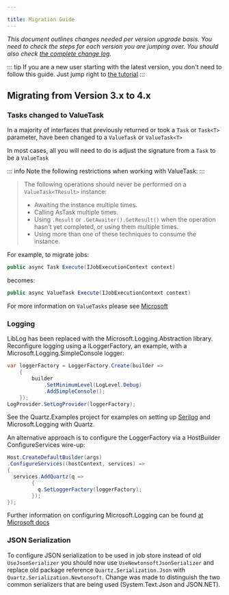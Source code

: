 ```yaml
---

title: Migration Guide
---
```


*This document outlines changes needed per version upgrade basis. You need to check the steps for each version you are jumping over. You should also check [the complete change log](https://raw.github.com/quartznet/quartznet/master/changelog.md).*

::: tip
If you are a new user starting with the latest version, you don't need to follow this guide. Just jump right to [the tutorial](tutorial/index.html)
:::

## Migrating from Version 3.x to 4.x

### Tasks changed to ValueTask

In a majority of interfaces that previously returned or took a `Task` or `Task<T>` parameter, have been changed to a `ValueTask` or `ValueTask<T>`

In most cases, all you will need to do is adjust the signature from a `Task` to be a `ValueTask`

::: info
Note the following restrictions when working with ValueTask:
:::

> The following operations should never be performed on a `ValueTask<TResult>` instance:
>
> * Awaiting the instance multiple times.
> * Calling AsTask multiple times.
> * Using `.Result` or `.GetAwaiter().GetResult()` when the operation hasn't yet completed, or using them multiple times.
> * Using more than one of these techniques to consume the instance.

For example, to migrate jobs:

```csharp
public async Task Execute(IJobExecutionContext context)
```

becomes:

```csharp
public async ValueTask Execute(IJobExecutionContext context)
```

For more information on `ValueTasks` please see [Microsoft](https://learn.microsoft.com/en-us/dotnet/api/system.threading.tasks.valuetask-1?view=net-7.0)

### Logging

LibLog has been replaced with the Microsoft.Logging.Abstraction library.
Reconfigure logging using a ILoggerFactory, an example, with a Microsoft.Logging.SimpleConsole logger:

```csharp
var loggerFactory = LoggerFactory.Create(builder =>
    {
        builder
            .SetMinimumLevel(LogLevel.Debug)
            .AddSimpleConsole();
    });
LogProvider.SetLogProvider(loggerFactory);
```

See the Quartz.Examples project for examples on setting up [Serilog](https://serilog.net/) and Microsoft.Logging with Quartz.

An alternative approach is to configure the LoggerFactory via a HostBuilder ConfigureServices wire-up:

```csharp
Host.CreateDefaultBuilder(args)
.ConfigureServices((hostContext, services) =>
{
  services.AddQuartz(q =>
        {
          q.SetLoggerFactory(loggerFactory);
        });
});
```

Further information on configuring Microsoft.Logging can be found [at Microsoft docs](https://docs.microsoft.com/en-us/dotnet/core/extensions/logging?tabs=command-line)

### JSON Serialization

To configure JSON serialization to be used in job store instead of old `UseJsonSerializer` you should now use `UseNewtonsoftJsonSerializer`
and replace old package reference `Quartz.Serialization.Json` with `Quartz.Serialization.Newtonsoft`. Change was made to distinguish the two common
serializers that are being used (System.Text.Json and JSON.NET).